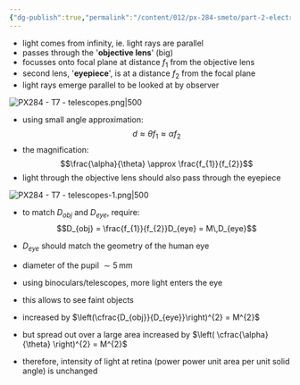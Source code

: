 ```yaml
---
{"dg-publish":true,"permalink":"/content/012/px-284-smeto/part-2-electromagnetic-theory/t-geometric-optics/px-284-t7-telescopes/","noteIcon":"1","created":"2025-05-08T16:14:22.405+01:00","updated":"2025-05-09T10:56:39.033+01:00"}
---
```


- light comes from infinity, ie. light rays are parallel
- passes through the '**objective lens**' (big)
- focusses onto focal plane at distance $f_1$ from the objective lens
- second lens, '**eyepiece**', is at a distance $f_2$ from the focal plane
- light rays emerge parallel to be looked at  by observer

![PX284 - T7 - telescopes.png|500](/img/user/pics/PX284%20-%20T7%20-%20telescopes.png)

- using small angle approximation:
$$d \approx \theta f_{1} \approx \alpha f_{2}$$
- the magnification:
$$\frac{\alpha}{\theta} \approx \frac{f_{1}}{f_{2}}$$
- light through the objective lens should also pass through the eyepiece

![PX284 - T7 - telescopes-1.png|500](/img/user/pics/PX284%20-%20T7%20-%20telescopes-1.png)

- to match $D_{obj}$ and $D_{eye}$, require:
  $$D_{obj} = \frac{f_{1}}{f_{2}}D_{eye} = M\,D_{eye}$$
- $D_{eye}$ should match the geometry of the human eye
- diameter of the pupil $\sim5\,$mm

- using binoculars/telescopes, more light enters the eye
- this allows to see faint objects
- increased by $\left(\cfrac{D_{obj}}{D_{eye}}\right)^{2} = M^{2}$

- but spread out over a large area increased by $\left( \cfrac{\alpha}{\theta} \right)^{2} = M^{2}$
- therefore, intensity of light at retina (power power unit area per unit solid angle) is unchanged

